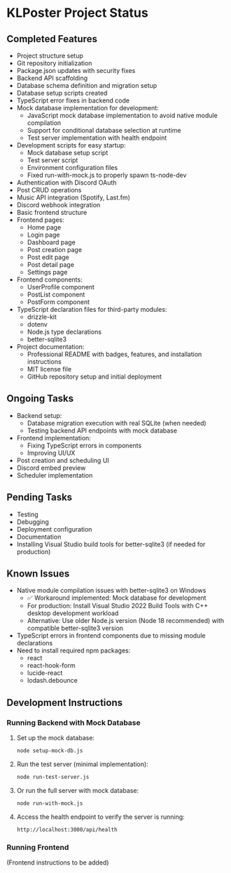 # KLPoster Project Status

## Completed Features

- Project structure setup
- Git repository initialization
- Package.json updates with security fixes
- Backend API scaffolding
- Database schema definition and migration setup
- Database setup scripts created
- TypeScript error fixes in backend code
- Mock database implementation for development:
  - JavaScript mock database implementation to avoid native module compilation
  - Support for conditional database selection at runtime
  - Test server implementation with health endpoint
- Development scripts for easy startup:
  - Mock database setup script
  - Test server script
  - Environment configuration files
  - Fixed run-with-mock.js to properly spawn ts-node-dev
- Authentication with Discord OAuth
- Post CRUD operations
- Music API integration (Spotify, Last.fm)
- Discord webhook integration
- Basic frontend structure
- Frontend pages:
  - Home page
  - Login page
  - Dashboard page
  - Post creation page
  - Post edit page
  - Post detail page
  - Settings page
- Frontend components:
  - UserProfile component
  - PostList component
  - PostForm component
- TypeScript declaration files for third-party modules:
  - drizzle-kit
  - dotenv
  - Node.js type declarations
  - better-sqlite3
- Project documentation:
  - Professional README with badges, features, and installation instructions
  - MIT license file
  - GitHub repository setup and initial deployment

## Ongoing Tasks

- Backend setup:
  - Database migration execution with real SQLite (when needed)
  - Testing backend API endpoints with mock database
- Frontend implementation:
  - Fixing TypeScript errors in components
  - Improving UI/UX
- Post creation and scheduling UI
- Discord embed preview
- Scheduler implementation

## Pending Tasks

- Testing
- Debugging
- Deployment configuration
- Documentation
- Installing Visual Studio build tools for better-sqlite3 (if needed for production)

## Known Issues

- Native module compilation issues with better-sqlite3 on Windows
  - ✅ Workaround implemented: Mock database for development
  - For production: Install Visual Studio 2022 Build Tools with C++ desktop development workload
  - Alternative: Use older Node.js version (Node 18 recommended) with compatible better-sqlite3 version
- TypeScript errors in frontend components due to missing module declarations
- Need to install required npm packages:
  - react
  - react-hook-form
  - lucide-react
  - lodash.debounce

## Development Instructions

### Running Backend with Mock Database

1. Set up the mock database:

   ```bash
   node setup-mock-db.js
   ```

2. Run the test server (minimal implementation):
   ```bash
   node run-test-server.js
   ```
3. Or run the full server with mock database:

   ```bash
   node run-with-mock.js
   ```

4. Access the health endpoint to verify the server is running:
   ```
   http://localhost:3000/api/health
   ```

### Running Frontend

(Frontend instructions to be added)

